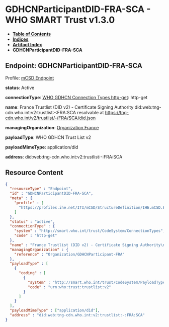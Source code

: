 # GDHCNParticipantDID-FRA-SCA - WHO SMART Trust v1.3.0

* [**Table of Contents**](toc.md)
* [**Indices**](indices.md)
* [**Artifact Index**](artifacts.md)
* **GDHCNParticipantDID-FRA-SCA**

## Endpoint: GDHCNParticipantDID-FRA-SCA

Profile: [mCSD Endpoint](https://profiles.ihe.net/ITI/mCSD/4.0.0/StructureDefinition-IHE.mCSD.Endpoint.html)

**status**: Active

**connectionType**: [WHO GDHCN Connection Types http-get](CodeSystem-ConnectionTypes.md#ConnectionTypes-http-get): http-get

**name**: France Trustlist (DID v2) - Certificate Signing Authority did:web:tng-cdn.who.int:v2:trustlist:-:FRA:SCA resolvable at https://tng-cdn.who.int/v2/trustlist/-/FRA/SCA/did.json

**managingOrganization**: [Organization France](Organization-GDHCNParticipant-FRA.md)

**payloadType**: WHO GDHCN Trust List v2

**payloadMimeType**: application/did

**address**: did:web:tng-cdn.who.int:v2:trustlist:-:FRA:SCA



## Resource Content

```json
{
  "resourceType" : "Endpoint",
  "id" : "GDHCNParticipantDID-FRA-SCA",
  "meta" : {
    "profile" : [
      "https://profiles.ihe.net/ITI/mCSD/StructureDefinition/IHE.mCSD.Endpoint"
    ]
  },
  "status" : "active",
  "connectionType" : {
    "system" : "http://smart.who.int/trust/CodeSystem/ConnectionTypes",
    "code" : "http-get"
  },
  "name" : "France Trustlist (DID v2) - Certificate Signing Authority\ndid:web:tng-cdn.who.int:v2:trustlist:-:FRA:SCA\nresolvable at https://tng-cdn.who.int/v2/trustlist/-/FRA/SCA/did.json",
  "managingOrganization" : {
    "reference" : "Organization/GDHCNParticipant-FRA"
  },
  "payloadType" : [
    {
      "coding" : [
        {
          "system" : "http://smart.who.int/trust/CodeSystem/PayloadTypes",
          "code" : "urn:who:trust:trustlist:v2"
        }
      ]
    }
  ],
  "payloadMimeType" : ["application/did"],
  "address" : "did:web:tng-cdn.who.int:v2:trustlist:-:FRA:SCA"
}

```
